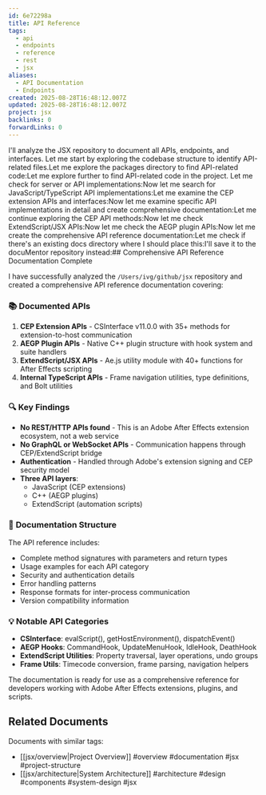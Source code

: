 ```yaml
---
id: 6e72298a
title: API Reference
tags:
  - api
  - endpoints
  - reference
  - rest
  - jsx
aliases:
  - API Documentation
  - Endpoints
created: 2025-08-28T16:48:12.007Z
updated: 2025-08-28T16:48:12.007Z
project: jsx
backlinks: 0
forwardLinks: 0
---
```


I'll analyze the JSX repository to document all APIs, endpoints, and interfaces. Let me start by exploring the codebase structure to identify API-related files.Let me explore the packages directory to find API-related code:Let me explore further to find API-related code in the project. Let me check for server or API implementations:Now let me search for JavaScript/TypeScript API implementations:Let me examine the CEP extension APIs and interfaces:Now let me examine specific API implementations in detail and create comprehensive documentation:Let me continue exploring the CEP API methods:Now let me check ExtendScript/JSX APIs:Now let me check the AEGP plugin APIs:Now let me create the comprehensive API reference documentation:Let me check if there's an existing docs directory where I should place this:I'll save it to the docuMentor repository instead:## Comprehensive API Reference Documentation Complete

I have successfully analyzed the `/Users/ivg/github/jsx` repository and created a comprehensive API reference documentation covering:

### 📚 **Documented APIs**

1. **CEP Extension APIs** - CSInterface v11.0.0 with 35+ methods for extension-to-host communication
2. **AEGP Plugin APIs** - Native C++ plugin structure with hook system and suite handlers  
3. **ExtendScript/JSX APIs** - Ae.js utility module with 40+ functions for After Effects scripting
4. **Internal TypeScript APIs** - Frame navigation utilities, type definitions, and Bolt utilities

### 🔍 **Key Findings**

- **No REST/HTTP APIs found** - This is an Adobe After Effects extension ecosystem, not a web service
- **No GraphQL or WebSocket APIs** - Communication happens through CEP/ExtendScript bridge
- **Authentication** - Handled through Adobe's extension signing and CEP security model
- **Three API layers**:
  - JavaScript (CEP extensions)
  - C++ (AEGP plugins)  
  - ExtendScript (automation scripts)

### 📄 **Documentation Structure**

The API reference includes:
- Complete method signatures with parameters and return types
- Usage examples for each API category
- Security and authentication details
- Error handling patterns
- Response formats for inter-process communication
- Version compatibility information

### 💡 **Notable API Categories**

- **CSInterface**: evalScript(), getHostEnvironment(), dispatchEvent()
- **AEGP Hooks**: CommandHook, UpdateMenuHook, IdleHook, DeathHook
- **ExtendScript Utilities**: Property traversal, layer operations, undo groups
- **Frame Utils**: Timecode conversion, frame parsing, navigation helpers

The documentation is ready for use as a comprehensive reference for developers working with Adobe After Effects extensions, plugins, and scripts.


## Related Documents

Documents with similar tags:

- [[jsx/overview|Project Overview]] #overview #documentation #jsx #project-structure
- [[jsx/architecture|System Architecture]] #architecture #design #components #system-design #jsx

